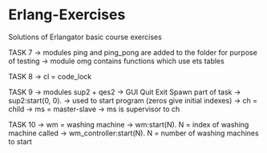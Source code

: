 # Erlang-Exercises
Solutions of Erlangator basic course exercises

TASK 7
	-> modules ping and ping_pong are added to the folder for purpose of testing
	-> module omg contains functions which use ets tables
	
TASK 8
	-> cl = code_lock

TASK 9
	-> modules sup2 + qes2 -> GUI Quit Exit Spawn part of task
	-> sup2:start(0, 0). -> used to start program (zeros give initial indexes)
	-> ch = child
	-> ms = master-slave
	-> ms is supervisor to ch
	
TASK 10
	-> wm = washing machine
	-> wm:start(N). N = index of washing machine called
	-> wm_controller:start(N). N = number of washing machines to start